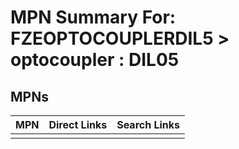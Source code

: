 



# MPN Summary For: FZEOPTOCOUPLERDIL5 > optocoupler : DIL05

## MPNs
  

|MPN|Direct Links|Search Links|
| :--- | :--- | :--- |
||||
